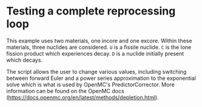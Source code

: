 # Testing a complete reprocessing loop

This example uses two materials, one incore and one excore.
Within these materials, three nuclides are considered.
`U` is a fissile nuclide.
`C` is the lone fission product which experiences decay.
`D` is a nuclide initially present which decays.

The script allows the user to change various values, including switching between forward Euler and a power series approximation to the exponential solve which is what is used by OpenMC's PredictorCorrector.
More information can be found on the OpenMC docs (https://docs.openmc.org/en/latest/methods/depletion.html).